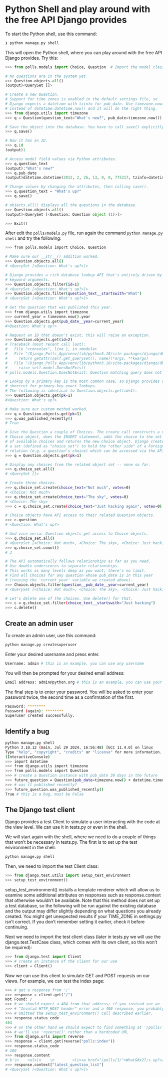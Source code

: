 # Python Shell and play around with the free API Django provides

To start the Python shell, use this command:

```bash
❯ python manage.py shell
```

This will open the Python shell, where you can play around with the free API Django provides. Try this:

```python
>>> from polls.models import Choice, Question  # Import the model classes we just wrote.

# No questions are in the system yet.
>>> Question.objects.all()
(output)<QuerySet []>

# Create a new Question.
# Support for time zones is enabled in the default settings file, so
# Django expects a datetime with tzinfo for pub_date. Use timezone.now()
# instead of datetime.datetime.now() and it will do the right thing.
>>> from django.utils import timezone
>>> q = Question(question_text="What's new?", pub_date=timezone.now())

# Save the object into the database. You have to call save() explicitly.
>>> q.save()

# Now it has an ID.
>>> q.id
(output)1

# Access model field values via Python attributes.
>>> q.question_text
(output):"What's new?"
>>> q.pub_date
(output)datetime.datetime(2012, 2, 26, 13, 0, 0, 775217, tzinfo=datetime.timezone.utc)

# Change values by changing the attributes, then calling save().
>>> q.question_text = "What's up?"
>>> q.save()

# objects.all() displays all the questions in the database.
>>> Question.objects.all()
(output)<QuerySet [<Question: Question object (1)>]>

>>> Exit()
```

After edit the `polls/models.py` file, run again the command `python manage.py shell` and try the following:

```bash
>>> from polls.models import Choice, Question

# Make sure our __str__() addition worked.
>>> Question.objects.all()
# <QuerySet [<Question: What's up?>]>

# Django provides a rich database lookup API that's entirely driven by
# keyword arguments.
>>> Question.objects.filter(id=1)
# <QuerySet [<Question: What's up?>]>
>>> Question.objects.filter(question_text__startswith="What")
# <QuerySet [<Question: What's up?>]>

# Get the question that was published this year.
>>> from django.utils import timezone
>>> current_year = timezone.now().year
>>> Question.objects.get(pub_date__year=current_year)
#<Question: What's up?>

# Request an ID that doesn't exist, this will raise an exception.
>>> Question.objects.get(id=2)
# Traceback (most recent call last):
#   File "<console>", line 1, in <module>
#   File "/Django_Polls_App/venv/lib/python3.10/site-packages/django/db/models/manager.py", line 87, in manager_method
#     return getattr(self.get_queryset(), name)(*args, **kwargs)
#   File "/Django_Polls_App/venv/lib/python3.10/site-packages/django/db/models/query.py", line 649, in get
#     raise self.model.DoesNotExist(
# polls.models.Question.DoesNotExist: Question matching query does not exist.

# Lookup by a primary key is the most common case, so Django provides a
# shortcut for primary-key exact lookups.
# The following is identical to Question.objects.get(id=1).
>>> Question.objects.get(pk=1)
#<Question: What's up?>

# Make sure our custom method worked.
>>> q = Question.objects.get(pk=1)
>>> q.was_published_recently()
# True

# Give the Question a couple of Choices. The create call constructs a new
# Choice object, does the INSERT statement, adds the choice to the set
# of available choices and returns the new Choice object. Django creates
# a set (defined as "choice_set") to hold the "other side" of a ForeignKey
# relation (e.g. a question's choice) which can be accessed via the API.
>>> q = Question.objects.get(pk=1)

# Display any choices from the related object set -- none so far.
>>> q.choice_set.all()
# <QuerySet []>

# Create three choices.
>>> q.choice_set.create(choice_text="Not much", votes=0)
# <Choice: Not much>
>>> q.choice_set.create(choice_text="The sky", votes=0)
# <Choice: The sky>
>>> c = q.choice_set.create(choice_text="Just hacking again", votes=0)

# Choice objects have API access to their related Question objects.
>>> c.question
# <Question: What's up?>

# And vice versa: Question objects get access to Choice objects.
>>> q.choice_set.all()
# <QuerySet [<Choice: Not much>, <Choice: The sky>, <Choice: Just hacking again>]>
>>> q.choice_set.count()
# 3

# The API automatically follows relationships as far as you need.
# Use double underscores to separate relationships.
# This works as many levels deep as you want; there's no limit.
# Find all Choices for any question whose pub_date is in this year
# (reusing the 'current_year' variable we created above).
>>> Choice.objects.filter(question__pub_date__year=current_year)
# <QuerySet [<Choice: Not much>, <Choice: The sky>, <Choice: Just hacking again>]>

# Let's delete one of the choices. Use delete() for that.
>>> c = q.choice_set.filter(choice_text__startswith="Just hacking")
>>> c.delete()
```

## Create an admin user

To create an admin user, use this command:

```bash
python manage.py createsuperuser
```

Enter your desired username and press enter.

```bash
Username: admin # this is an example, you can use any username
```

You will then be prompted for your desired email address:

```bash
Email address: admin@python.org # this is an example, you can use your email
```

The final step is to enter your password. You will be asked to enter your password twice,
the second time as a confirmation of the first.

```bash
Password: ********
Password (again): ********
Superuser created successfully.
```

## Identify a bug

```bash
python manage.py shell
Python 3.10.12 (main, Jul 29 2024, 16:56:48) [GCC 11.4.0] on linux
Type "help", "copyright", "credits" or "license" for more information.
(InteractiveConsole)
>>> import datetime
>>> from django.utils import timezone
>>> from polls.models import Question
>>> # create a Question instance with pub_date 30 days in the future
>>> future_question = Question(pub_date=timezone.now() + datetime.timedelta(days=30))
>>> # was it published recently?
>>> future_question.was_published_recently()
True # this is a bug, must be False
```

## The Django test client

Django provides a test Client to simulate a user interacting with the code at the view level. We can use it in tests.py or even in the shell.

We will start again with the shell, where we need to do a couple of things that won’t be necessary in tests.py. The first is to set up the test environment in the shell:

```bash
python manage.py shell
```

Then, we need to import the test Client class:

```python
>>> from django.test.utils import setup_test_environment
>>> setup_test_environment()
```

setup_test_environment() installs a template renderer which will allow us to examine some additional attributes on responses such as response.context that otherwise wouldn’t be available. Note that this method does not set up a test database, so the following will be run against the existing database and the output may differ slightly depending on what questions you already created. You might get unexpected results if your TIME_ZONE in settings.py isn’t correct. If you don’t remember setting it earlier, check it before continuing.

Next we need to import the test client class (later in tests.py we will use the django.test.TestCase class, which comes with its own client, so this won’t be required):

```python
>>> from django.test import Client
>>> # create an instance of the client for our use
>>> client = Client()
```

Now we can use this client to simulate GET and POST requests on our views. For example, we can test the index page:

```python
>>> # get a response from '/'
>>> response = client.get("/")
Not Found: /
>>> # we should expect a 404 from that address; if you instead see an
>>> # "Invalid HTTP_HOST header" error and a 400 response, you probably
>>> # omitted the setup_test_environment() call described earlier.
>>> response.status_code
404
>>> # on the other hand we should expect to find something at '/polls/'
>>> # we'll use 'reverse()' rather than a hardcoded URL
>>> from django.urls import reverse
>>> response = client.get(reverse("polls:index"))
>>> response.status_code
# 200
>>> response.content
# b'\n    <ul>\n    \n        <li><a href="/polls/1/">What&#x27;s up?</a></li>\n    \n    </ul>\n\n'
>>> response.context["latest_question_list"]
# <QuerySet [<Question: What's up?>]>
